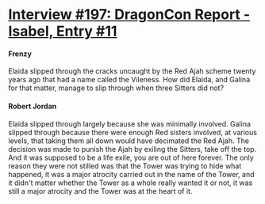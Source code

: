 # [Interview #197: DragonCon Report - Isabel, Entry #11](https://www.theoryland.com/intvmain.php?i=197#11)

#### Frenzy

Elaida slipped through the cracks uncaught by the Red Ajah scheme twenty years ago that had a name called the Vileness. How did Elaida, and Galina for that matter, manage to slip through when three Sitters did not?

#### Robert Jordan

Elaida slipped through largely because she was minimally involved. Galina slipped through because there were enough Red sisters involved, at various levels, that taking them all down would have decimated the Red Ajah. The decision was made to punish the Ajah by exiling the Sitters, take off the top. And it was supposed to be a life exile, you are out of here forever. The only reason they were not stilled was that the Tower was trying to hide what happened, it was a major atrocity carried out in the name of the Tower, and it didn't matter whether the Tower as a whole really wanted it or not, it was still a major atrocity and the Tower was at the heart of it.

